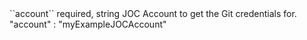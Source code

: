 <tr>
<td>``account``</td>
<td>required, string</td>
<td>JOC Account to get the Git credentials for.</td>
<td>"account" : "myExampleJOCAccount"</td>
<td></td>
</tr>
